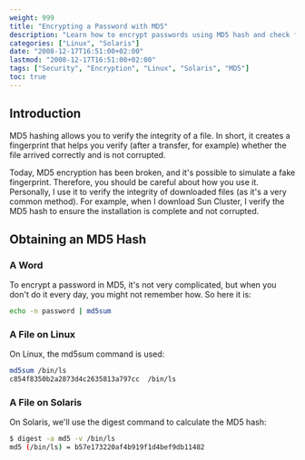 ```yaml
---
weight: 999
title: "Encrypting a Password with MD5"
description: "Learn how to encrypt passwords using MD5 hash and check file integrity on Linux and Solaris systems."
categories: ["Linux", "Solaris"]
date: "2008-12-17T16:51:00+02:00"
lastmod: "2008-12-17T16:51:00+02:00"
tags: ["Security", "Encryption", "Linux", "Solaris", "MD5"]
toc: true
---
```


## Introduction

MD5 hashing allows you to verify the integrity of a file. In short, it creates a fingerprint that helps you verify (after a transfer, for example) whether the file arrived correctly and is not corrupted.

Today, MD5 encryption has been broken, and it's possible to simulate a fake fingerprint. Therefore, you should be careful about how you use it. Personally, I use it to verify the integrity of downloaded files (as it's a very common method). For example, when I download Sun Cluster, I verify the MD5 hash to ensure the installation is complete and not corrupted.

## Obtaining an MD5 Hash

### A Word

To encrypt a password in MD5, it's not very complicated, but when you don't do it every day, you might not remember how. So here it is:

```bash
echo -n password | md5sum
```

### A File on Linux

On Linux, the md5sum command is used:

```bash
md5sum /bin/ls
c854f8350b2a2873d4c2635813a797cc  /bin/ls
```

### A File on Solaris

On Solaris, we'll use the digest command to calculate the MD5 hash:

```bash
$ digest -a md5 -v /bin/ls
md5 (/bin/ls) = b57e173220af4b919f1d4bef9db11482
```

